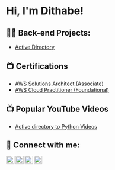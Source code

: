 <h1>Hi, I'm Dithabe! 

<h2>👨‍💻 Back-end Projects:</h2>

  - [Active Directory](https://github.com/joshmadakor1/Package-Delivery-Pathfinding-Algorithm)

<h2>📺 Certifications</h2>

- [AWS Solutions Architect (Associate)](https://www.credly.com/badges/9de61dd6-95b2-402f-a9cc-e71086dfd31c/linked_in_profile)
- [AWS Cloud Practitioner (Foundational)](https://www.credly.com/badges/6d404f75-4108-488b-8346-660307d6c930/linked_in_profile)
  
<h2>📺 Popular YouTube Videos</h2>

- [Active directory to Python Videos](https://www.youtube.com/watch?v=a83ASGn_V_s)


<h2> 🤳 Connect with me:</h2>

[<img align="left" alt="JoshMadakor | YouTube" width="22px" src="https://cdn.jsdelivr.net/npm/simple-icons@v3/icons/youtube.svg" />][youtube]
[<img align="left" alt="JoshMadakor | Twitter" width="22px" src="https://cdn.jsdelivr.net/npm/simple-icons@v3/icons/twitter.svg" />][twitter]
[<img align="left" alt="JoshMadakor | LinkedIn" width="22px" src="https://cdn.jsdelivr.net/npm/simple-icons@v3/icons/linkedin.svg" />][linkedin]
[<img align="left" alt="JoshMadakor | Instagram" width="22px" src="https://cdn.jsdelivr.net/npm/simple-icons@v3/icons/instagram.svg" />][instagram]

[twitter]: https://twitter.com/
[youtube]: https://www.youtube.com/
[instagram]: https://www.instagram.com/
[LinkedIn]: https://www.linkedin.com/in/dithabe-dijo-23532920/

<!--
**joshmadakor1/joshmadakor1** is a ✨ _special_ ✨ repository because its `README.md` (this file) appears on your GitHub profile.

Here are some ideas to get you started:

- 🔭 I’m currently working on ...
- 🌱 I’m currently learning ...
- 👯 I’m looking to collaborate on ...
- 🤔 I’m looking for help with ...
- 💬 Ask me about ...
- 📫 How to reach me: ...
- 😄 Pronouns: ...
- ⚡ Fun fact: ...
-->
